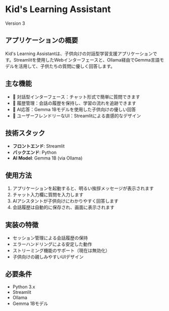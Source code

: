 # Kid's Learning Assistant

Version 3

## アプリケーションの概要
Kid's Learning Assistantは、子供向けの対話型学習支援アプリケーションです。Streamlitを使用したWebインターフェースと、Ollama経由でGemma言語モデルを活用して、子供たちの質問に優しく回答します。

## 主な機能
- 🌟 対話型インターフェース：チャット形式で簡単に質問できます
- 💬 履歴管理：会話の履歴を保持し、学習の流れを追跡できます
- 🤖 AI応答：Gemma 1Bモデルを使用した子供向けの優しい回答
- 🎨 ユーザーフレンドリーなUI：Streamlitによる直感的なデザイン

## 技術スタック
- **フロントエンド**: Streamlit
- **バックエンド**: Python
- **AI Model**: Gemma 1B (via Ollama)

## 使用方法
1. アプリケーションを起動すると、明るい挨拶メッセージが表示されます
2. チャット入力欄に質問を入力します
3. AIアシスタントが子供向けにわかりやすく回答します
4. 会話履歴は自動的に保存され、画面に表示されます

## 実装の特徴
- セッション管理による会話履歴の保持
- エラーハンドリングによる安定した動作
- ストリーミング機能のサポート（現在は無効化）
- 子供向けの親しみやすいUIデザイン

## 必要条件
- Python 3.x
- Streamlit
- Ollama
- Gemma 1Bモデル